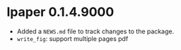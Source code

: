 # Ipaper 0.1.4.9000

* Added a `NEWS.md` file to track changes to the package.
* `write_fig`: support multiple pages pdf
